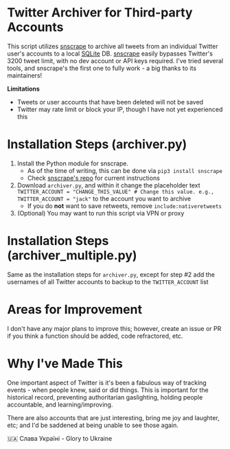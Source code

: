 # Twitter Archiver for Third-party Accounts
This script utilizes [snscrape](https://github.com/JustAnotherArchivist/snscrape) to archive all tweets from an individual Twitter user's accounts to a local [SQLite](https://www.sqlite.org/index.html) DB. [snscrape](https://github.com/JustAnotherArchivist/snscrape) easily bypasses Twitter's 3200 tweet limit, with no dev account or API keys required. I've tried several tools, and snscrape's the first one to fully work - a big thanks to its maintainers!

**Limitations**
* Tweets or user accounts that have been deleted will not be saved
* Twitter may rate limit or block your IP, though I have not yet experienced this

# Installation Steps (archiver.py)
1. Install the Python module for snscrape. 
     - As of the time of writing, this can be done via `pip3 install snscrape`
     - Check [snscrape's repo](https://github.com/JustAnotherArchivist/snscrape) for current instructions
2. Download `archiver.py`, and within it change the placeholder text `TWITTER_ACCOUNT = "CHANGE_THIS_VALUE" # Change this value. e.g., TWITTER_ACCOUNT = "jack"` to the account you want to archive
     - If you do **not** want to save retweets, remove `include:nativeretweets`
3. (Optional) You may want to run this script via VPN or proxy 

# Installation Steps (archiver_multiple.py)
Same as the installation steps for `archiver.py`, except for step #2 add the usernames of all Twitter accounts to backup to the `TWITTER_ACCOUNT` list

# Areas for Improvement
I don't have any major plans to improve this; however, create an issue or PR if you think a function should be added, code refractored, etc. 

# Why I've Made This
One important aspect of Twitter is it's been a fabulous way of tracking events - when people knew, said or did things. This is important for the historical record, preventing authoritarian gaslighting, holding people accountable, and learning/improving. 

There are also accounts that are just interesting, bring me joy and laughter, etc; and I'd be saddened at being unable to see those again.  


🇺🇦 Слава Україні - Glory to Ukraine

